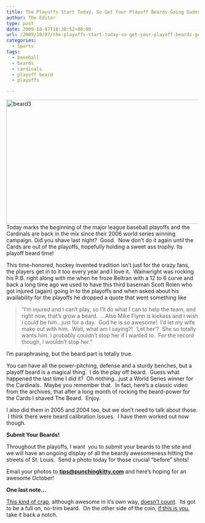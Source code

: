 ```yaml
---
title: The Playoffs Start Today, So Get Your Playoff Beards Going Dudes!
author: The Editor
type: post
date: 2009-10-07T16:30:52+00:00
url: /2009/10/07/the-playoffs-start-today-so-get-your-playoff-beards-going-dudes/
categories:
  - Sports
tags:
  - baseball
  - beards
  - cardinals
  - playoff beard
  - playoffs

---
```

[<img class="aligncenter size-full wp-image-1913" title="beard3" src="http://punchingkitty.com/wp-content/uploads/2009/10/beard3.jpg" alt="beard3" width="600" height="325" srcset="http://media.punchingkitty.com/wordpress/2009/10/beard3.jpg 600w, http://media.punchingkitty.com/wordpress/2009/10/beard3-300x162.jpg 300w" sizes="(max-width: 600px) 100vw, 600px" />][1]Today marks the beginning of the major league baseball playoffs and the Cardinals are back in the mix since their 2006 world series winning campaign. Did you shave last night?  Good.  Now don&#8217;t do it again until the Cards are out of the playoffs, hopefully holding a sweet ass trophy. Its playoff beard time!

This time-honored, hockey invented tradition isn&#8217;t just for the crazy fans, the players get in to it too every year and I love it.  Wainwright was rocking his P.B. right along with me when he froze Beltran with a 12 to 6 curve and back a long time ago we used to have this third baseman Scott Rolen who got injured (again) going in to the playoffs and when asked about his availability for the playoffs he dropped a quote that went something like

> &#8220;I&#8217;m injured and I can&#8217;t play, so I&#8217;ll do what I can to help the team, and right now, that&#8217;s grow a beard.  &#8230;Also Mike Flynn is kickass and I wish I could be him&#8230;just for a day.  God he is _so_ awesome!  I&#8217;d let my wife make out with him.  Wait, what am I saying?!  &#8216;Let her&#8217;?  She so totally wants him. I probably couldn&#8217;t stop her if I wanted to.  For the record though, I wouldn&#8217;t stop her.&#8221;

I&#8217;m paraphrasing, but the beard part is totally true.

You can have all the power-pitching, defense and a sturdy benches, but a playoff beard is a magical thing.  I do the play off beard.  Guess what happened the last time I did it?  Oh nothing&#8230;just a World Series winner for the Cardinals.  Maybe you remember that.  In fact, here&#8217;s a classic video from the archives, that after a long month of rocking the beard-power for the Cards I shaved The Beard.  Enjoy.



I also did them in 2005 and 2004 too, but we don&#8217;t need to talk about those.  I think there were beard calibration issues.  I have them worked out now though.

**Submit Your Beards!**

Throughout the playoffs, I want  you to submit your beards to the site and we will have an ongoing display of all the beardy awesomeness hitting the streets of St. Louis.  Send a photo today for those crucial &#8220;before&#8221; shots!

Email your photos to **tips@punchingkitty.com** and here&#8217;s hoping for an awesome October!

**One last note&#8230;**

<a href="http://punchingkitty.com/wp-content/uploads/2009/10/ryan-franklin.jpg" target="_blank">This kind of crap</a>, although awesome in it&#8217;s own way, <span style="text-decoration: underline;">doesn&#8217;t count</span>.  Its got to be a full on, no-trim beard.  On the other side of the coin, <a href="http://punchingkitty.com/wp-content/uploads/2009/10/beard.jpg" target="_blank">if this is you</a>, take it back a notch.

 [1]: http://punchingkitty.com/wp-content/uploads/2009/10/beard3.jpg
